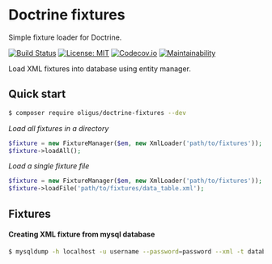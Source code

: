 # Doctrine fixtures

Simple fixture loader for Doctrine.

[![Build Status](https://travis-ci.org/oligus/doctrine-fixtures.svg?branch=master)](https://travis-ci.org/oligus/doctrine-fixtures)
[![License: MIT](https://img.shields.io/badge/License-MIT-yellow.svg)](https://opensource.org/licenses/MIT)
[![Codecov.io](https://codecov.io/gh/oligus/doctrine-fixtures/branch/master/graphs/badge.svg)](https://codecov.io/gh/oligus/doctrine-fixtures)
[![Maintainability](https://codeclimate.com/github/codeclimate/codeclimate/badges/gpa.svg)](https://codeclimate.com/github/oligus/doctrine-fixtures/maintainability)

Load XML fixtures into database using entity manager.

## Quick start

```bash
$ composer require oligus/doctrine-fixtures --dev
```

*Load all fixtures in a directory*
```php
$fixture = new FixtureManager($em, new XmlLoader('path/to/fixtures'));
$fixture->loadAll();
```

*Load a single fixture file*
```php
$fixture = new FixtureManager($em, new XmlLoader('path/to/fixtures'));
$fixture->loadFile('path/to/fixtures/data_table.xml');
```

## Fixtures

#### Creating XML fixture from mysql database

```bash
$ mysqldump -h localhost -u username --password=password --xml -t database data_table --where="id='1'"
```



